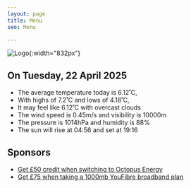 ```yaml
---
layout: page
title: Menu
seo: Menu

---
```


![Logo](/images/logo.jpg){:width="832px"}

<!-- weather_marker starts -->
## On Tuesday, 22 April 2025

- The average temperature today is 6.12˚C,
- With highs of 7.2˚C and lows of 4.18˚C,
- It may feel like 6.12˚C with overcast clouds
- The wind speed is 0.45m/s and visibility is 10000m
- The pressure is 1014hPa and humidity is 88%
- The sun will rise at 04:56 and set at 19:16

<!-- weather_marker ends -->

## Sponsors

- [Get £50 credit when switching to Octopus Energy](https://bit.ly/3oD1nnS)
- [Get £75 when taking a 1000mb YouFibre broadband plan](https://aklam.io/91zWhU?)
